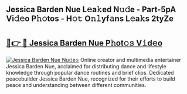 ## Jessica Barden Nue L𝚎a𝚔ed N𝚞𝚍e - Part-5pA Vi𝚍𝚎o P𝚑𝚘tos - H𝚘𝚝 O𝚗𝚕yf𝚊ns L𝚎a𝚔s 2tyZe

# <h2><a href="http://kf1gmf2.oniu.top/?m=Jessica+Barden+Nue">🔗👉 🔴 Jessica Barden Nue P𝚑ot𝚘𝚜 V𝚒d𝚎o</a></h2>

[![Jessica Barden Nue Nu𝚍e𝚜](https://i.imgur.com/0qMVB7G.gif)](http://kf1gmf2.oniu.top/?m=Jessica+Barden+Nue)
Online creator and multimedia entertainer Jessica Barden Nue, acclaimed for distributing dance and lifestyle knowledge through popular dance routines and brief clips. Dedicated peacebuilder Jessica Barden Nue, recognized for their efforts to build peace and understanding between different communities.  
